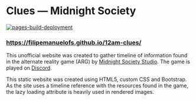 # Clues — Midnight Society

[![pages-build-deployment](https://github.com/filipemanuelofs/12am-clues/actions/workflows/pages/pages-build-deployment/badge.svg?branch=main)](https://github.com/filipemanuelofs/12am-clues/actions/workflows/pages/pages-build-deployment)

### https://filipemanuelofs.github.io/12am-clues/

This unofficial website was created to gather timeline of information found in the alternate reality game (ARG) by [Midnight Society Studio](https://www.midnightsociety.com/). The game is played on [Discord](https://discord.com/invite/midnight-society).

This static website was created using HTML5, custom CSS and Bootstrap. As the site uses a timeline reference with the resources found in the game, the lazy loading attribute is heavily used in rendered images.

